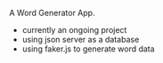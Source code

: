 A Word Generator App.

- currently an ongoing project
- using json server as a database
- using faker.js to generate word data
